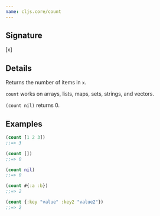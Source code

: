 ```yaml
---
name: cljs.core/count
---
```


## Signature
[x]


## Details

Returns the number of items in `x`.

`count` works on arrays, lists, maps, sets, strings, and vectors.

`(count nil)` returns 0.


## Examples

```clj
(count [1 2 3])
;;=> 3

(count [])
;;=> 0

(count nil)
;;=> 0

(count #{:a :b})
;;=> 2

(count {:key "value" :key2 "value2"})
;;=> 2
```
